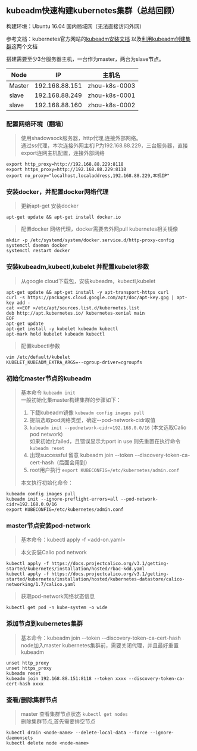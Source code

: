 ## kubeadm快速构建kubernetes集群（总结回顾）
构建环境：Ubuntu 16.04  国内局域网（无法直接访问外网）

参考文档：kubernetes官方网站的[kubeadm安装文档](https://kubernetes.io/docs/setup/independent/install-kubeadm/)
以及[利用kubeadm创建集群](https://kubernetes.io/docs/setup/independent/create-cluster-kubeadm/)这两个文档

搭建需要至少3台服务器主机，一台作为master，两台为slave节点。

|  Node |IP             | 主机名    |
|-------|---------------|-------------|
|Master |192.168.88.151 |zhou-k8s-0003|
|slave  |192.168.88.249|zhou-k8s-0001|
|slave  |192.168.88.160 |zhou-k8s-0002|

### 配置网络环境（翻墙） 
>使用shadowsock服务器，http代理,连接外部网络。  
>通过ss代理，本次连接外网主机IP为192.168.88.229，三台服务器，直接export连网主机配置，连接外部网络
>
>
	export http_proxy=http://192.168.88.229:8118
	export https_proxy=http://192.168.88.229:8118 
	export no_proxy="localhost,localaddress,192.168.88.229,本机IP"

### 安装docker，并配置docker网络代理
>更新apt-get 安装docker
>
	apt-get update && apt-get install docker.io

>配置docker 网络代理，docker需要去外网pull kubernetes相关镜像
>
	mkdir -p /etc/systemd/system/docker.service.d/http-proxy-config
	systemctl daemon docker
	systemctl restart docker

### 安装kubeadm,kubectl,kubelet 并配置kubelet参数
>从google cloud下载包，安装kubeadm，kubectl,kubelet
>
	apt-get update && apt-get install -y apt-transport-https curl
	curl -s https://packages.cloud.google.com/apt/doc/apt-key.gpg | apt-key add -
	cat <<EOF >/etc/apt/sources.list.d/kubernetes.list
	deb http://apt.kubernetes.io/ kubernetes-xenial main
	EOF
	apt-get update
	apt-get install -y kubelet kubeadm kubectl
	apt-mark hold kubelet kubeadm kubectl

>配置kubectl参数
>
	vim /etc/default/kubelet
	KUBELET_KUBEADM_EXTRA_ARGS=--cgroup-driver=cgroupfs

### 初始化master节点的kubeadm
>基本命令 `kubeadm init`  
>一般初始化集master构建集群的步骤如下：
>
>1. 下载kubeadm镜像  `kubeadm config images pull`  
>2. 提前选取pod网络类型，确定--pod-network-cidr取值  
>3. `kubeadm init --podnetwork-cidr=192.168.0.0/16` (本文选取Calio pod network)  
  如果初始化failed，且错误显示为port in use 则先重置在执行命令 `kubeadm reset`
>4. 出现successful 留意 kubeadm join --token --discovery-token-ca-cert-hash（后面会用到）
>5. root用户执行 `export KUBECONFIG=/etc/kubernetes/admin.conf`  
>
>本文执行初始化命令： 
>	
	kubeadm config images pull
	kubeadm init --ignore-preflight-errors=all --pod-network-cidr=192.168.0.0/16
	export KUBECONFIG=/etc/kubernetes/admin.conf

### master节点安装pod-network

>基本命令：kubectl apply -f <add-on.yaml>

>本文安装Calio pod network
>	
	kubectl apply -f https://docs.projectcalico.org/v3.1/getting-started/kubernetes/installation/hosted/rbac-kdd.yaml
	kubectl apply -f https://docs.projectcalico.org/v3.1/getting-started/kubernetes/installation/hosted/kubernetes-datastore/calico-networking/1.7/calico.yaml

>获取pod-network网络状态信息  
>	
	kubectl get pod -n kube-system -o wide


### 添加节点到kubernetes集群 
>基本命令：kubeadm join --token --discovery-token-ca-cert-hash  
>node加入master kubernetes集群前，需要关闭代理，并且最好重置kubeadm  
>	
	unset http_proxy
	unset https_proxy
	kubeadm reset
	kubeadm join 192.168.88.151:8118 --token xxxx --discovery-token-ca-cert-hash xxxx
	
### 查看/删除集群节点
>master 查看集群节点状态   `kubectl get nodes`  
>删除集群节点,首先需要排空节点
>	
	kubectl drain <node-name> --delete-local-data --force --ignore-daemonsets
 	kubectl delete node <node-name>
